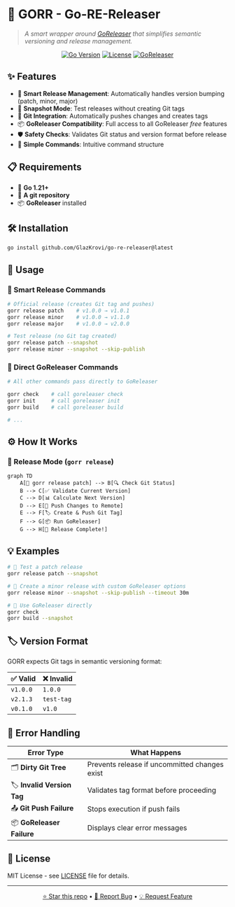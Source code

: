 # 🚀 GORR - Go-RE-Releaser

> *A smart wrapper around [GoReleaser](https://goreleaser.com/) that simplifies semantic versioning and release management.*

<div align="center">

[![Go Version](https://img.shields.io/badge/Go-1.21+-00ADD8?style=flat-square&logo=go)](https://golang.org/)
[![License](https://img.shields.io/badge/License-MIT-green?style=flat-square)](LICENSE)
[![GoReleaser](https://img.shields.io/badge/GoReleaser-Compatible-blue?style=flat-square&logo=go)](https://goreleaser.com/)

</div>

## ✨ Features

- 🚀 **Smart Release Management**: Automatically handles version bumping (patch, minor, major)
- 🧪 **Snapshot Mode**: Test releases without creating Git tags
- 🔄 **Git Integration**: Automatically pushes changes and creates tags
- 📦 **GoReleaser Compatibility**: Full access to all GoReleaser *free* features
- 🛡️ **Safety Checks**: Validates Git status and version format before release
- 🎯 **Simple Commands**: Intuitive command structure

## 📋 Requirements

- 🐹 **Go 1.21+**
- 📁 **A git repository** 
- 📦 **GoReleaser** installed


## 🛠️ Installation

```bash
go install github.com/GlazKrovi/go-re-releaser@latest
```

## 🎯 Usage

### 🚀 Smart Release Commands

```bash
# Official release (creates Git tag and pushes)
gorr release patch    # v1.0.0 → v1.0.1
gorr release minor    # v1.0.0 → v1.1.0  
gorr release major    # v1.0.0 → v2.0.0

# Test release (no Git tag created)
gorr release patch --snapshot
gorr release minor --snapshot --skip-publish
```

### 🔧 Direct GoReleaser Commands

```bash
# All other commands pass directly to GoReleaser

gorr check    # call goreleaser check
gorr init     # call goreleaser init
gorr build    # call goreleaser build

# ...
```

## ⚙️ How It Works

### 🚀 Release Mode (`gorr release`)

```mermaid
graph TD
    A[🚀 gorr release patch] --> B[🔍 Check Git Status]
    B --> C[✅ Validate Current Version]
    C --> D[📊 Calculate Next Version]
    D --> E[🔄 Push Changes to Remote]
    E --> F[🏷️ Create & Push Git Tag]
    F --> G[📦 Run GoReleaser]
    G --> H[🎉 Release Complete!]
```



## 💡 Examples

```bash
# 🧪 Test a patch release
gorr release patch --snapshot

# 🚀 Create a minor release with custom GoReleaser options
gorr release minor --snapshot --skip-publish --timeout 30m

# 🔧 Use GoReleaser directly
gorr check
gorr build --snapshot
```

## 🏷️ Version Format

GORR expects Git tags in semantic versioning format:

| ✅ Valid | ❌ Invalid |
|----------|------------|
| `v1.0.0` | `1.0.0` |
| `v2.1.3` | `test-tag` |
| `v0.1.0` | `v1.0` |

## 🚨 Error Handling

| Error Type | What Happens |
|------------|--------------|
| 🗂️ **Dirty Git Tree** | Prevents release if uncommitted changes exist |
| 🏷️ **Invalid Version Tag** | Validates tag format before proceeding |
| 📤 **Git Push Failure** | Stops execution if push fails |
| 📦 **GoReleaser Failure** | Displays clear error messages |

## 📄 License

MIT License - see [LICENSE](LICENSE) file for details.

---

<div align="center">

[⭐ Star this repo](https://github.com/your-username/go-re-releaser) • [🐛 Report Bug](https://github.com/your-username/go-re-releaser/issues) • [💡 Request Feature](https://github.com/your-username/go-re-releaser/issues)

</div>
